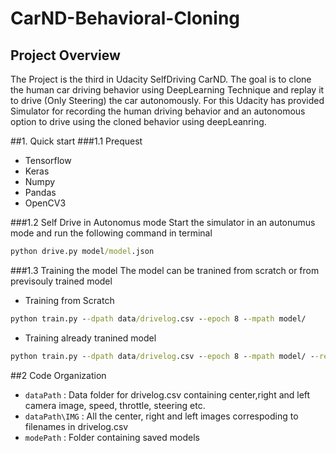 # CarND-Behavioral-Cloning
## Project Overview
The Project is the third in Udacity SelfDriving CarND. The goal is to clone the human car driving behavior using DeepLearning Technique and replay it to drive (Only Steering) the car autonomously. For this Udacity has provided Simulator for recording the human driving behavior and an autonomous option to drive using the cloned behavior using deepLeanring.

##1. Quick start
###1.1 Prequest
- Tensorflow
- Keras
- Numpy
- Pandas
- OpenCV3

###1.2 Self Drive in Autonomus mode
Start the simulator in an autonumus mode and run the following command in terminal
```cmd
python drive.py model/model.json
```
###1.3 Training the model
The model can be tranined from scratch or from previsouly trained model
- Training from Scratch
```cmd
python train.py --dpath data/drivelog.csv --epoch 8 --mpath model/
```
- Training already tranined model
```cmd
python train.py --dpath data/drivelog.csv --epoch 8 --mpath model/ --restore
```
##2 Code Organization
- `dataPath` : Data folder for drivelog.csv containing center,right and left camera image, speed, throttle, steering etc.
- `dataPath\IMG` : All the center, right and left images correspoding to filenames in drivelog.csv
- `modePath` : Folder containing saved models
